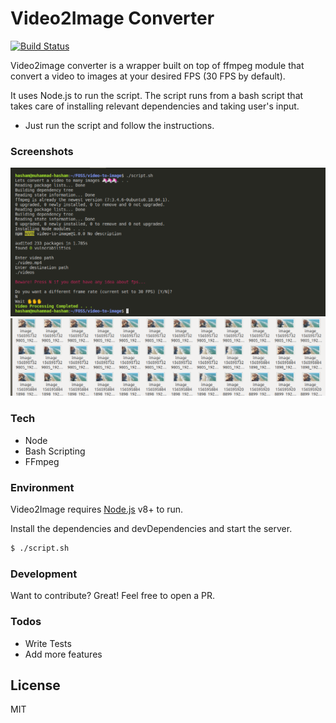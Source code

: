# Video2Image Converter


[![Build Status](https://travis-ci.com/MohammadHasham/video-to-image.svg?token=EUrtqHr57kNq5QATEWNf&branch=master)](https://travis-ci.com/MohammadHasham/video-to-image)

Video2image converter is a wrapper built on top of ffmpeg module that convert a video to images at your desired FPS (30 FPS by default). 

It uses Node.js to run the script. The script runs from a bash script that takes care of installing relevant dependencies and taking user's input.
 
 - Just run the script and follow the instructions.


### Screenshots

![Alt text](/images/script.png?raw=true "Bash Script")
![Alt text](/images/pics.png?raw=true "Result")

### Tech

 - Node
 - Bash Scripting
 - FFmpeg

### Environment

Video2Image requires [Node.js](https://nodejs.org/) v8+ to run.

Install the dependencies and devDependencies and start the server.

```sh
$ ./script.sh
```


### Development

Want to contribute? Great! Feel free to open a PR.

### Todos

 - Write Tests
 - Add more features

License
----

MIT


